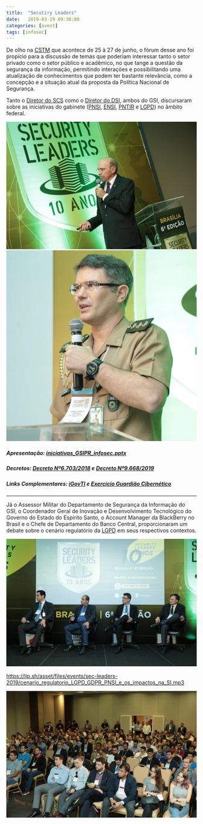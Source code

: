 ```yaml
---
title:  "Secutiry Leaders"
date:   2019-03-19 09:30:00
categories: [event]
tags: [infosec]
---
```

De olho na [CSTM](http://cstmexpo.com) que acontece de 25 à 27 de junho, o fórum desse ano foi propício para a discussão de temas que poderiam interessar tanto o setor privado como o setor público e acadêmico, no que tange a questão da segurança da informação, permitindo interações e possibilitando uma atualização de conhecimentos que podem ter bastante relevância, como a concepção e a situação atual da proposta da Política Nacional de Segurança.

<!--mais-->

Tanto o [Diretor do SCS](mailto:antonio.capistrano@presidencia.gov.br) como o [Diretor do DSI](mailto:fontenele@presidencia.gov.br), ambos do GSI, discursaram sobre as iniciativas do gabinete ([PNSI](http://dsic.planalto.gov.br/pnsi/resumo), [ENSI](http://www.gsi.gov.br/noticias/2019/estrategia-nacional-de-seguranca-da-informacao-ensi), [PNTIR](http://www.in.gov.br/materia/-/asset_publisher/Kujrw0TZC2Mb/content/id/39729451/do1-2018-09-05-portaria-n-402-de-3-de-setembro-de-2018-39729170) e [LGPD](http://www.planalto.gov.br/ccivil_03/_Ato2015-2018/2018/Lei/L13709.htm)) no âmbito federal.

![Antonio Capistrano](/asset/images/events/sec-leaders-2019/diretor_scs.jpg) ![Marcelo Fontenele](/asset/images/events/sec-leaders-2019/diretor_dsi.jpg)

##### Apresentação: [iniciativas_GSIPR_infosec.pptx](/asset/files/events/sec-leaders-2019/iniciativas_GSIPR_infosec.pptx)

##### Decretos: [Decreto Nº6.703/2018](http://www.planalto.gov.br/ccivil_03/_ato2007-2010/2008/Decreto/D6703.htm) e [Decreto Nº9.668/2019](http://www.planalto.gov.br/ccivil_03/_ato2019-2022/2019/decreto/D9668.htm)

##### Links Complementares: [iGovTI](http://www.planejamento.gov.br/assuntos/empresas-estatais/publicacoes/kits-governanca-ti) e [Exercício Guardião Cibernético](https://www.marinha.mil.br/noticias/marinha-do-brasil-participa-do-i-exercicio-guardiao-cibernetico)

<hr style="width: 100%;">

Já o Assessor Militar do Departamento de Segurança da Informação do GSI, o Coordenador Geral de Inovação e Desenvolvimento Tecnológico do Governo do Estado do Espirito Santo, o Account Manager da BlackBerry no Brasil e o Chefe de Departamento do Banco Central, proporcionaram um debate sobre o cenário regulatório da [LGPD](http://www.planalto.gov.br/ccivil_03/_Ato2015-2018/2018/Lei/L13709.htm) em seus respectivos contextos.

![Debate do Cenário Regulatório da SI](/asset/images/events/sec-leaders-2019/debate_cenario_regulatorio.jpg)

https://lip.sh/asset/files/events/sec-leaders-2019/cenario_regulatorio_LGPD_GDPR_PNSI_e_os_impactos_na_SI.mp3

![Plateia](/asset/images/events/sec-leaders-2019/plateia.jpg)
